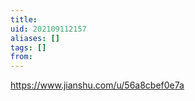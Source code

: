 ```yaml
---
title: 
uid: 202109112157
aliases: []
tags: []
from: 
---
```

https://www.jianshu.com/u/56a8cbef0e7a